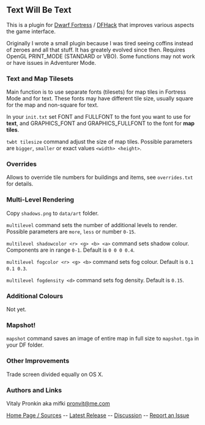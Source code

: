 ## Text Will Be Text ##

This is a plugin for [Dwarf Fortress](http://bay12games.com) / [DFHack](http://github.com/dfhack/dfhack) that improves various aspects the game interface.

Originally I wrote a small plugin because I was tired seeing coffins instead of zeroes and all that stuff. It has greately evolved since then. Requires OpenGL PRINT_MODE (STANDARD or VBO). Some functions may not work or have issues in Adventurer Mode.

### Text and Map Tilesets ###

Main function is to use separate fonts (tilesets) for map tiles in Fortress Mode and for text. These fonts may have different tile size, usually square for the map and non-square for text.

In your `init.txt` set FONT and FULLFONT to the font you want to use for **text**, and GRAPHICS\_FONT and GRAPHICS\_FULLFONT to the font for **map tiles**.

`twbt tilesize` command adjust the size of map tiles. Possible parameters are `bigger`, `smaller` or exact values `<width> <height>`.

### Overrides ###

Allows to override tile numbers for buildings and items, see `overrides.txt` for details.

### Multi-Level Rendering ###

Copy `shadows.png` to `data/art` folder.

`multilevel` command sets the number of additional levels to render. Possible parameters are `more`, `less` or number `0-15`.

`multilevel shadowcolor <r> <g> <b> <a>` command sets shadow colour. Components are in range `0-1`. Default is `0 0 0 0.4`.

`multilevel fogcolor <r> <g> <b>` command sets fog colour. Default is `0.1 0.1 0.3`.

`multilevel fogdensity <d>` command sets fog density. Default is `0.15`.

### Additional Colours ###

Not yet.

### Mapshot! ###

`mapshot` command saves an image of entire map in full size to `mapshot.tga` in your DF folder.

### Other Improvements ###

Trade screen divided equally on OS X.

### Authors and Links ###

Vitaly Pronkin aka mifki <pronvit@me.com>

[Home Page / Sources](https://github.com/mifki/df-twbt) -- [Latest Release](https://github.com/mifki/df-twbt/releases) -- [Discussion](http://www.bay12forums.com/smf/index.php?topic=138754.0) -- [Report an Issue](https://github.com/mifki/df-twbt/issues)
